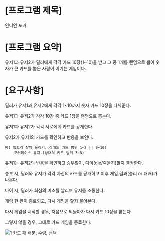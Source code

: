 # [프로그램 제목]

인디언 포커



# [프로그램 요약]

유저1과 유저2가 딜러에게 각각 카드 10장(1~10)을 받고 그 중 1개를 랜덤으로 뽑아 숫자가 큰 카드를 뽑은 사람이 이기는 게임이다.



# [요구사항]

딜러가 유저1과 유저2에게 각각 1~10까지 숫자 카드 10장을 나눠준다.

유저1과 유저2가 각각 10장 중 카드 1장을 랜덤으로 뽑는다.

유저1과 유저2가 각각 서로에게 카드를 공개한다.

유저2가 유저1의 카드를 확인하고 반응을 보인다.

	예) 입꼬리 살짝 올리기.(상대의 카드 범위 1~2 || 9~10)
	    포커페이스 유지.(상대의 카드 범위 3~8)

유저1는 유저2의 반응을 확인하고 승부할지, 다이(die/죽을지)할지 결정한다.

승부 시, 딜러와 유저가 각각 자신의 카드를 공개하고 이후 게임 결과(승리 or 패배)가 나온다.

다이 시, 딜러가 회심의 미소를 날리며 유저를 조롱한다.

게임 한 판이 종료되고, 다시 게임을 할지 물어본다.

다시 게임을 시작할 경우, 처음으로 되돌아가 다시 카드 10장을 받는다.

그렇지 않을 경우, 그대로 카드 게임을 종료한다.

![1  카드 패 배분, 수령, 선택](https://user-images.githubusercontent.com/121847260/213590606-5ac628d6-6553-4553-91ba-d1a4ed5c42e0.png)
